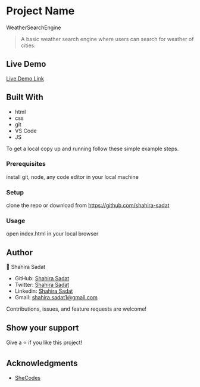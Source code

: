 # Project Name

WeatherSearchEngine

> A basic weather search engine where users can search for weather of cities.

## Live Demo

[Live Demo Link](https://65a3d8bbffa33079f91f57a3--clever-pudding-c10641.netlify.app/)

## Built With

- html
- css
- git
- VS Code
- JS

To get a local copy up and running follow these simple example steps.

### Prerequisites

install git, node, any code editor in your local machine

### Setup

clone the repo or download from https://github.com/shahira-sadat

### Usage

open index.html in your local browser

## Author

👤 Shahira Sadat

- GitHub: [Shahira Sadat](https://github.com/shahira-sadat)
- Twitter: [Shahira Sadat](https://twitter.com/SadatShahira)
- Linkedin: [Shahira Sadat](https://www.linkedin.com/in/shahira-sadat-49b402199)
- Gmail: shahira.sadat1@gmail.com

Contributions, issues, and feature requests are welcome!

## Show your support

Give a ⭐️ if you like this project!

## Acknowledgments

- [SheCodes](https://www.shecodes.io/)
